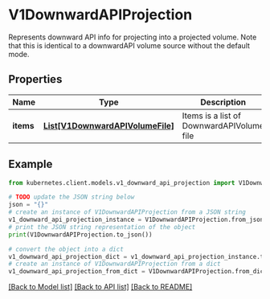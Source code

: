 # V1DownwardAPIProjection

Represents downward API info for projecting into a projected volume. Note that this is identical to a downwardAPI volume source without the default mode.

## Properties

Name | Type | Description | Notes
------------ | ------------- | ------------- | -------------
**items** | [**List[V1DownwardAPIVolumeFile]**](V1DownwardAPIVolumeFile.md) | Items is a list of DownwardAPIVolume file | [optional] 

## Example

```python
from kubernetes.client.models.v1_downward_api_projection import V1DownwardAPIProjection

# TODO update the JSON string below
json = "{}"
# create an instance of V1DownwardAPIProjection from a JSON string
v1_downward_api_projection_instance = V1DownwardAPIProjection.from_json(json)
# print the JSON string representation of the object
print(V1DownwardAPIProjection.to_json())

# convert the object into a dict
v1_downward_api_projection_dict = v1_downward_api_projection_instance.to_dict()
# create an instance of V1DownwardAPIProjection from a dict
v1_downward_api_projection_from_dict = V1DownwardAPIProjection.from_dict(v1_downward_api_projection_dict)
```
[[Back to Model list]](../README.md#documentation-for-models) [[Back to API list]](../README.md#documentation-for-api-endpoints) [[Back to README]](../README.md)


